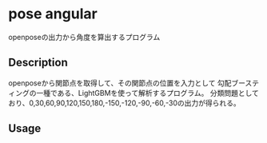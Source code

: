 pose angular
====

openposeの出力から角度を算出するプログラム

## Description
openposeから関節点を取得して、その関節点の位置を入力として
勾配ブースティングの一種である、LightGBMを使って解析するプログラム。
分類問題としており、0,30,60,90,120,150,180,-150,-120,-90,-60,-30の出力が得られる。

## Usage



